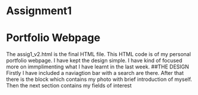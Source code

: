 # Assignment1
# Portfolio Webpage
The assig1_v2.html is the final HTML file. This HTML code is of my personal portfolio webpage.
I have kept the design simple. I have kind of focused more on immplimenting what I have learnt in the last week. 
##THE DESIGN
Firstly I have included a naviagtion bar with a search are there. After that there is the block which contains my photo with brief introduction of myself. Then the next section contains my fields of interest
